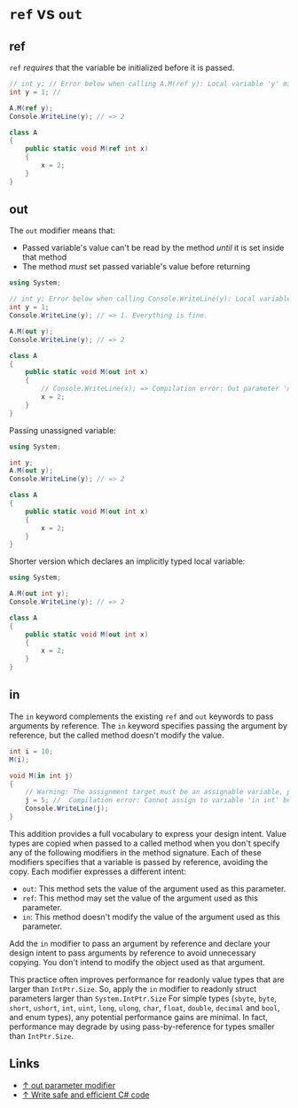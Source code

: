 # `ref` vs `out`

## ref

`ref` _requires_ that the variable be initialized before it is passed.

```cs
// int y; // Error below when calling A.M(ref y): Local variable 'y' might not be initialized before accessing.
int y = 1; //

A.M(ref y);
Console.WriteLine(y); // => 2

class A
{
    public static void M(ref int x)
    {
        x = 2;
    }
}
```

## out

The `out` modifier means that:

- Passed variable's value can't be read by the method _until_ it is set inside that method
- The method _must_ set passed variable's value before returning

```cs
using System;

// int y; Error below when calling Console.WriteLine(y): Local variable 'y' might not be initialized before accessing.
int y = 1;
Console.WriteLine(y); // => 1. Everything is fine.

A.M(out y);
Console.WriteLine(y); // => 2

class A
{
    public static void M(out int x)
    {
        // Console.WriteLine(x); => Compilation error: Out parameter 'x' might not be initialized before accessing.
        x = 2;
    }
}
```

Passing unassigned variable:

```cs
using System;

int y;
A.M(out y);
Console.WriteLine(y); // => 2

class A
{
    public static void M(out int x)
    {
        x = 2;
    }
}
```

Shorter version which declares an implicitly typed local variable:

```cs
using System;

A.M(out int y);
Console.WriteLine(y); // => 2

class A
{
    public static void M(out int x)
    {
        x = 2;
    }
}
```

## in

The `in` keyword complements the existing `ref` and `out` keywords to pass arguments by reference. The `in` keyword specifies passing the argument by reference, but the called method doesn't modify the value.

```csharp
int i = 10;
M(i);

void M(in int j)
{
    // Warning: The assignment target must be an assignable variable, property or indexer
    j = 5; //  Compilation error: Cannot assign to variable 'in int' because it is a readonly variable
    Console.WriteLine(j);
}
```

This addition provides a full vocabulary to express your design intent. Value types are copied when passed to a called method when you don't specify any of the following modifiers in the method signature. Each of these modifiers specifies that a variable is passed by reference, avoiding the copy. Each modifier expresses a different intent:

- `out`: This method sets the value of the argument used as this parameter.
- `ref`: This method may set the value of the argument used as this parameter.
- `in`: This method doesn't modify the value of the argument used as this parameter.

Add the `in` modifier to pass an argument by reference and declare your design intent to pass arguments by reference to avoid unnecessary copying. You don't intend to modify the object used as that argument.

This practice often improves performance for readonly value types that are larger than `IntPtr.Size`. So, apply the `in` modifier to readonly struct parameters larger than `System.IntPtr.Size` For simple types (`sbyte`, `byte`, `short`, `ushort`, `int`, `uint`, `long`, `ulong`, `char`, `float`, `double`, `decimal` and `bool`, and enum types), any potential performance gains are minimal. In fact, performance may degrade by using pass-by-reference for types smaller than `IntPtr.Size`.

## Links

- [↑ out parameter modifier](https://docs.microsoft.com/en-us/dotnet/csharp/language-reference/keywords/out-parameter-modifier)
- [↑ Write safe and efficient C# code](https://docs.microsoft.com/en-us/dotnet/csharp/write-safe-efficient-code)
